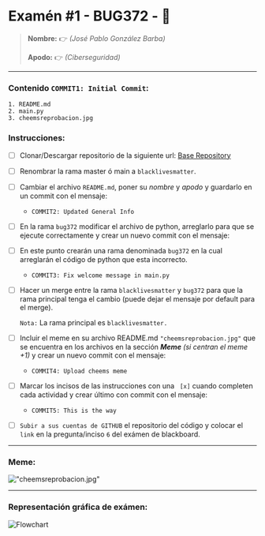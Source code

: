 # Examén #1 - BUG372 - 🐛

> __Nombre:__ 👉 *(José Pablo González Barba)*
>
> __Apodo:__ 👉 *(Ciberseguridad)*
>
>
---
### Contenido `COMMIT1: Initial Commit`:

	1. README.md
	2. main.py
	3. cheemsreprobacion.jpg

### Instrucciones:

- [ ] Clonar/Descargar repositorio de la siguiente url: [Base Repository](https://github.com/cheemsdoggie/bug372.git)
- [ ] Renombrar la rama master ó main a `blacklivesmatter`.
- [ ] Cambiar el archivo `README.md`, poner su *nombre* y *apodo* y guardarlo en un commit con el mensaje:
  - `COMMIT2: Updated General Info`
- [ ] En la rama `bug372` modificar el archivo de python, arreglarlo para que se ejecute correctamente y crear un nuevo commit con el mensaje:
- [ ] En este punto crearán una rama denominada `bug372` en la cual arreglarán el código de python que esta incorrecto.
  - `COMMIT3: Fix welcome message in main.py`
- [ ] Hacer un merge entre la rama `blacklivesmatter` y `bug372` para que la rama principal tenga el cambio (puede dejar el mensaje por default para el merge).

	`Nota:` La rama principal es `blacklivesmatter.`
- [ ] Incluir el meme en su archivo README.md `"cheemsreprobacion.jpg"` que se encuentra en los archivos en la sección ___Meme___ *(si centran el meme +1)* y crear un nuevo commit con el mensaje:
	- `COMMIT4: Upload cheems meme`
- [ ] Marcar los incisos de las instrucciones con una ` [x]` cuando completen cada actividad y crear último con commit con el mensaje:
  - `COMMIT5: This is the way`
- [ ] `Subir a sus cuentas de GITHUB` el repositorio del código y colocar el `link` en la pregunta/inciso `6` del exámen de blackboard.
---
### Meme:

!["cheemsreprobacion.jpg"](cheemsreprobacion.jpg)

---
### Representación gráfica de exámen:

![Flowchart](https://i.postimg.cc/FsJp36xG/flowchart.jpg)

